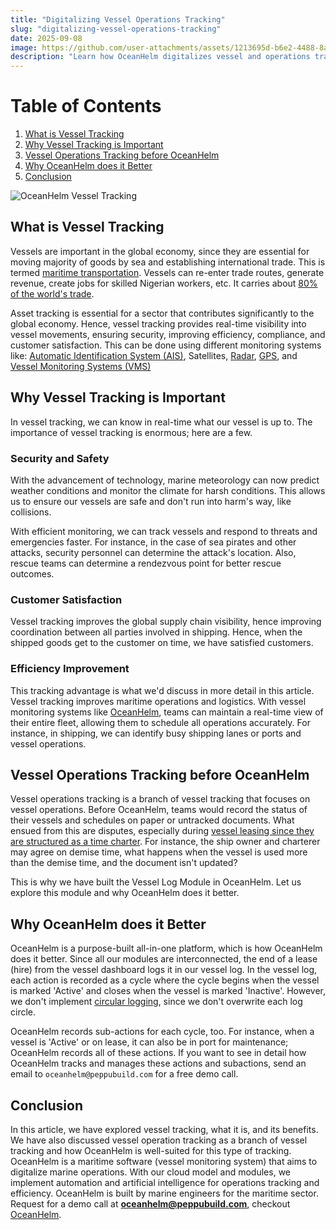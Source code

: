 ```yaml
---
title: "Digitalizing Vessel Operations Tracking"
slug: "digitalizing-vessel-operations-tracking"
date: 2025-09-08
image: https://github.com/user-attachments/assets/1213695d-b6e2-4488-8abd-3f15f8527be4
description: "Learn how OceanHelm digitalizes vessel and operations tracking."
---
```


# Table of Contents
1. [What is Vessel Tracking](#what-is-vessel-tracking)
2. [Why Vessel Tracking is Important](#why-vessel-tracking-is-important)
3. [Vessel Operations Tracking before OceanHelm](#vessel-operations-tracking-before-oceanhelm)
4. [Why OceanHelm does it Better](#why-oceanhelm-does-it-better)
5. [Conclusion](#conclusion)

![OceanHelm Vessel Tracking](https://github.com/user-attachments/assets/1213695d-b6e2-4488-8abd-3f15f8527be4 "OceanHelm Vessel Tracking")

## What is Vessel Tracking
Vessels are important in the global economy, since they are essential for moving majority of goods by sea and establishing international trade. This is termed [maritime transportation](https://windward.ai/glossary/what-is-maritime-transport/). Vessels can re-enter trade routes, generate revenue, create jobs for skilled Nigerian workers, etc. It carries about [80% of the world's trade](https://unctad.org/news/shipping-data-unctad-releases-new-seaborne-trade-statistics#:~:text=Maritime%20transport%20moves%20over%2080,transport%2C%20trade%20and%20investment%20policies.&text=UN%20Trade%20and%20Development%20(UNCTAD)%20released%20on%2015%20April%20new,resilience%20are%20redefining%20the%20sector.).

Asset tracking is essential for a sector that contributes significantly to the global economy. Hence, vessel tracking provides real-time visibility into vessel movements, ensuring security, improving efficiency, compliance, and customer satisfaction. This can be done using different monitoring systems like: [Automatic Identification System (AIS)](https://www.navcen.uscg.gov/automatic-identification-system-overview), Satellites, [Radar](https://www.sciencedirect.com/topics/engineering/tracking-radar), [GPS](https://en.wikipedia.org/wiki/Global_Positioning_System), and [Vessel Monitoring Systems (VMS)](https://www.fisheries.noaa.gov/topic/enforcement/vessel-monitoring)

## Why Vessel Tracking is Important
In vessel tracking, we can know in real-time what our vessel is up to. The importance of vessel tracking is enormous; here are a few.

### Security and Safety
With the advancement of technology, marine meteorology can now predict weather conditions and monitor the climate for harsh conditions. This allows us to ensure our vessels are safe and don't run into harm's way, like collisions.

With efficient monitoring, we can track vessels and respond to threats and emergencies faster. For instance, in the case of sea pirates and other attacks, security personnel can determine the attack's location. Also, rescue teams can determine a rendezvous point for better rescue outcomes.

### Customer Satisfaction
Vessel tracking improves the global supply chain visibility, hence improving coordination between all parties involved in shipping. Hence, when the shipped goods get to the customer on time, we have satisfied customers.

### Efficiency Improvement
This tracking advantage is what we'd discuss in more detail in this article. Vessel tracking improves maritime operations and logistics. With vessel monitoring systems like [OceanHelm](https://oceanhelmtech.com), teams can maintain a real-time view of their entire fleet, allowing them to schedule all operations accurately. For instance, in shipping, we can identify busy shipping lanes or ports and vessel operations.

## Vessel Operations Tracking before OceanHelm
Vessel operations tracking is a branch of vessel tracking that focuses on vessel operations. Before OceanHelm, teams would record the status of their vessels and schedules on paper or untracked documents. What ensued from this are disputes, especially during [vessel leasing since they are structured as a time charter](https://www.voyagerportal.com/resources/voyage-charter). For instance, the ship owner and charterer may agree on demise time, what happens when the vessel is used more than the demise time, and the document isn't updated?

This is why we have built the Vessel Log Module in OceanHelm. Let us explore this module and why OceanHelm does it better.

## Why OceanHelm does it Better
OceanHelm is a purpose-built all-in-one platform, which is how OceanHelm does it better. Since all our modules are interconnected, the end of a lease (hire) from the vessel dashboard logs it in our vessel log. In the vessel log, each action is recorded as a cycle where the cycle begins when the vessel is marked 'Active' and closes when the vessel is marked 'Inactive'. However, we don't implement [circular logging](https://www.sciencedirect.com/topics/computer-science/circular-logging), since we don't overwrite each log circle.

OceanHelm records sub-actions for each cycle, too. For instance, when a vessel is 'Active' or on lease, it can also be in port for maintenance; OceanHelm records all of these actions. If you want to see in detail how OceanHelm tracks and manages these actions and subactions, send an email to `oceanhelm@peppubuild.com` for a free demo call.

## Conclusion
In this article, we have explored vessel tracking, what it is, and its benefits. We have also discussed vessel operation tracking as a branch of vessel tracking and how OceanHelm is well-suited for this type of tracking. OceanHelm is a maritime software (vessel monitoring system) that aims to digitalize marine operations. With our cloud model and modules, we implement automation and artificial intelligence for operations tracking and efficiency. OceanHelm is built by marine engineers for the maritime sector. Request for a demo call at **oceanhelm@peppubuild.com**, checkout [OceanHelm](https://oceanhelmtech.com).